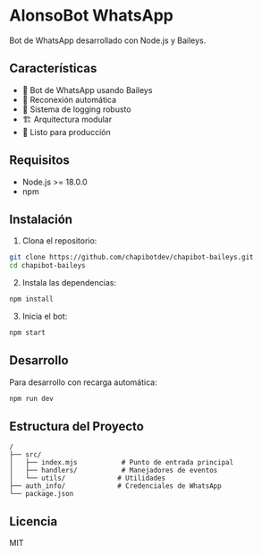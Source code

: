 # AlonsoBot WhatsApp

Bot de WhatsApp desarrollado con Node.js y Baileys.

## Características

- 🤖 Bot de WhatsApp usando Baileys
- 🔄 Reconexión automática
- 📝 Sistema de logging robusto
- 🏗️ Arquitectura modular
- 🚀 Listo para producción

## Requisitos

- Node.js >= 18.0.0
- npm

## Instalación

1. Clona el repositorio:
```bash
git clone https://github.com/chapibotdev/chapibot-baileys.git
cd chapibot-baileys
```

2. Instala las dependencias:
```bash
npm install
```

3. Inicia el bot:
```bash
npm start
```

## Desarrollo

Para desarrollo con recarga automática:
```bash
npm run dev
```

## Estructura del Proyecto

```
/
├── src/
│   ├── index.mjs           # Punto de entrada principal
│   ├── handlers/           # Manejadores de eventos
│   └── utils/             # Utilidades
├── auth_info/             # Credenciales de WhatsApp
└── package.json
```

## Licencia

MIT